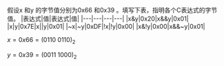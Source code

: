 假设x 和y 的字节值分别为0x66 和0x39 。填写下表，指明各个C表达式的字节值。
|表达式|值|表达式|值|
|---|---|---|---|
|x&y|0x20|x&&y|0x01|
|x\|y|0x7E|x\|\|y|0x01|
|~x\|~y|0xDF|!x\|!y|0x00|
|x&!y|0x00|x&&~y|0x01|

$x = 0x66 = (0110 \ 0110)_2$ 

$y = 0x39 = (0011 \ 1000)_2$ 
